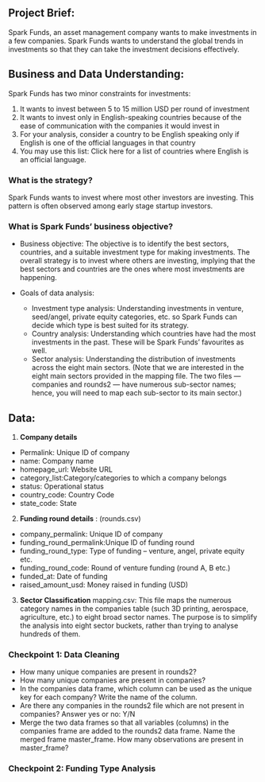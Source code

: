 ## Project Brief:
Spark Funds, an asset management company wants to make investments in a few companies. Spark Funds wants to understand the global trends in investments so that they can take the investment decisions effectively.

## Business and Data Understanding:
Spark Funds has two minor constraints for investments:

1. It wants to invest between 5 to 15 million USD per round of investment
2. It wants to invest only in English-speaking countries because of the ease of communication with the companies it would invest in
3. For your analysis, consider a country to be English speaking only if English is one of the official languages in that country
4. You may use this list: Click here for a list of countries where English is an official language.


### What is the strategy?
Spark Funds wants to invest where most other investors are investing. This pattern is often observed among early stage startup investors.
 
### What is Spark Funds’ business objective?

* Business objective: The objective is to identify the best sectors, countries, and a suitable investment type for making investments. The overall strategy is to invest where others are investing, implying that the best sectors and countries are the ones where most investments are happening.

* Goals of data analysis:
	- Investment type analysis: Understanding investments in venture, seed/angel, private equity categories, etc. so Spark Funds can decide which type is best suited for its strategy.
	- Country analysis: Understanding which countries have had the most investments in the past. These will be Spark Funds’ favourites as well.
	- Sector analysis: Understanding the distribution of investments across the eight main sectors. (Note that we are interested in the eight main sectors provided in the mapping file. The two files — companies and rounds2 — have numerous sub-sector names; hence, you will need to map each sub-sector to its main sector.)
 
## Data:
1. **Company details**

- Permalink:		Unique ID of company
- name: 		    Company name
- homepage_url: Website URL
- category_list:Category/categories to which a company belongs
- status: 		  Operational status
- country_code: Country Code 
- state_code:		State

2. **Funding round details** : (rounds.csv)

- company_permalink:	    Unique ID of company
- funding_round_permalink:Unique ID of funding round
- funding_round_type:	    Type of funding – venture, angel, private equity etc.
- funding_round_code:	    Round of venture funding (round A, B etc.)
- funded_at:              Date of funding
- raised_amount_usd:	    Money raised in funding (USD)

3. **Sector Classification**
mapping.csv: This file maps the numerous category names in the companies table (such 3D printing, aerospace, agriculture, etc.) to eight broad sector names. The purpose is to simplify the analysis into eight sector buckets, rather than trying to analyse hundreds of them.

### Checkpoint 1: Data Cleaning

- How many unique companies are present in rounds2?
- How many unique companies are present in companies?
- In the companies data frame, which column can be used as the unique key for each company? Write the name of the column.
- Are there any companies in the rounds2 file which are not present in companies? Answer yes or no: Y/N
- Merge the two data frames so that all variables (columns) in the companies frame are added to the rounds2 data frame. Name the merged frame master_frame. How many observations are present in master_frame?

### Checkpoint 2: Funding Type Analysis


